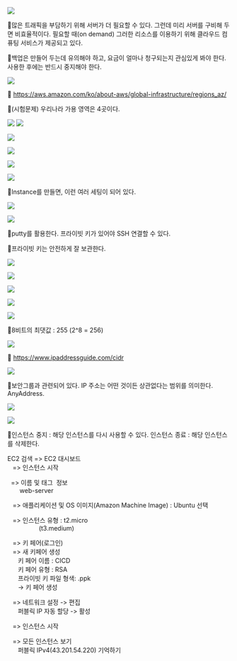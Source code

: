 ![](../image/Pasted%20image%2020240509120414.png)

📌많은 트래픽을 부담하기 위해 서버가 더 필요할 수 있다. 그런데 미리 서버를 구비해 두면 비효율적이다. 필요할 때(on demand) 그러한 리소스를 이용하기 위해 클라우드 컴퓨팅 서비스가 제공되고 있다.

📌백업은 만들어 두는데 유의해야 하고, 요금이 얼마나 청구되는지 관심있게 봐야 한다. 사용한 후에는 반드시 중지해야 한다.

![](../image/Pasted%20image%2020240509120904.png)

📌 https://aws.amazon.com/ko/about-aws/global-infrastructure/regions_az/

📌(시험문제) 우리나라 가용 영역은 4곳이다.

![](../image/Pasted%20image%2020240509121039.png)
![](../image/Pasted%20image%2020240509121359.png)

![](../image/Pasted%20image%2020240509121411.png)

![](../image/Pasted%20image%2020240509121458.png)

![](../image/Pasted%20image%2020240509121711.png)

![](../image/Pasted%20image%2020240509121830.png)

📌Instance를 만들면, 이런 여러 세팅이 되어 있다.

![](../image/Pasted%20image%2020240509121906.png)

![](../image/Pasted%20image%2020240509122124.png)

📌putty를 활용한다. 프라이빗 키가 있어야 SSH 연결할 수 있다.

📌프라이빗 키는 안전하게 잘 보관한다.

![](../image/Pasted%20image%2020240509122502.png)

![](../image/Pasted%20image%2020240509122515.png)

![](../image/Pasted%20image%2020240509122546.png)

![](../image/Pasted%20image%2020240509122707.png)

![](../image/Pasted%20image%2020240509122755.png)

📌8비트의 최댓값 : 255 (2^8 = 256)

![](../image/Pasted%20image%2020240509123049.png)

📌 https://www.ipaddressguide.com/cidr


![](../image/Pasted%20image%2020240509123213.png)

📌보안그룹과 관련되어 있다. IP 주소는 어떤 것이든 상관없다는 범위를 의미한다. AnyAddress.

![](../image/Pasted%20image%2020240509123437.png)

![](../image/Pasted%20image%2020240509123919.png)

📌인스턴스 중지 : 해당 인스턴스를 다시 사용할 수 있다.
인스턴스 종료 : 해당 인스턴스를 삭제한다.

EC2 검색 => EC2 대시보드   
   => 인스턴스 시작  
  
  => 이름 및 태그  정보  
       web-server  
  
   => 애플리케이션 및 OS 이미지(Amazon Machine Image) : Ubuntu 선택  
  
   => 인스턴스 유형 : t2.micro  
                  (t3.medium)   
  
   => 키 페어(로그인)   
   => 새 키페어 생성  
      키 페어 이름 : CICD  
      키 페어 유형 : RSA  
      프라이빗 키 파일 형색: .ppk  
      -> 키 페어 생성  
  
   => 네트워크 설정 -> 편집  
      퍼블릭 IP 자동 할당 -> 활성  
  
   => 인스턴스 시작  
  
   => 모든 인스턴스 보기  
      퍼블릭 IPv4(43.201.54.220) 기억하기